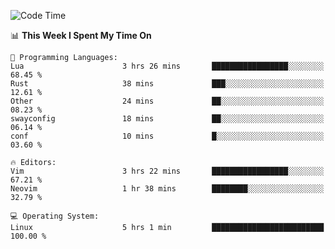 <!-- [![Top Langs](https://github-readme-stats.vercel.app/api/top-langs/?username=gagahsyuja&theme=dracula&hide_border=true&border_radius=7)](https://github.com/anuraghazra/github-readme-stats) -->

<!--START_SECTION:waka-->
![Code Time](http://img.shields.io/badge/Code%20Time-263%20hrs%2026%20mins-blue)

📊 **This Week I Spent My Time On** 

```text
💬 Programming Languages: 
Lua                      3 hrs 26 mins       █████████████████░░░░░░░░   68.45 % 
Rust                     38 mins             ███░░░░░░░░░░░░░░░░░░░░░░   12.61 % 
Other                    24 mins             ██░░░░░░░░░░░░░░░░░░░░░░░   08.23 % 
swayconfig               18 mins             ██░░░░░░░░░░░░░░░░░░░░░░░   06.14 % 
conf                     10 mins             █░░░░░░░░░░░░░░░░░░░░░░░░   03.60 % 

🔥 Editors: 
Vim                      3 hrs 22 mins       █████████████████░░░░░░░░   67.21 % 
Neovim                   1 hr 38 mins        ████████░░░░░░░░░░░░░░░░░   32.79 % 

💻 Operating System: 
Linux                    5 hrs 1 min         █████████████████████████   100.00 % 
```


<!--END_SECTION:waka-->
